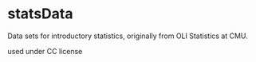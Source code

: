 # statsData
Data sets for introductory statistics, originally from OLI Statistics at CMU.

used under CC license
